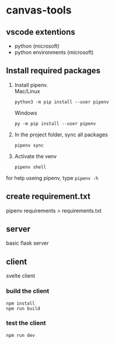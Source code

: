 # canvas-tools

## vscode extentions

- python (microsoft)
- python environments (microsoft)


## Install required packages

1. Install pipenv.  
   Mac/Linux
   ```
   python3 -m pip install --user pipenv
   ```
   Windows  
   ```
   py -m pip install --user pipenv
   ```
2. In the project folder, sync all packages
   ```
   pipenv sync
   ``` 
3. Activate the venv
   ```
   pipenv shell
   ``` 

for help useing pipenv, type `pipenv -h`


## create requirement.txt
 pipenv requirements > requirements.txt

## server

basic flask server

## client

svelte client


### build the client

```
npm install
npm run build
```
### test the client
```
npm run dev
```